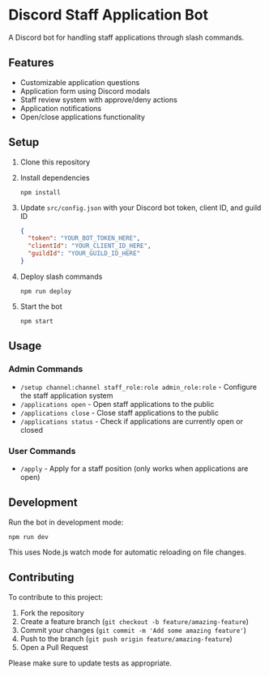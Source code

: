 # Discord Staff Application Bot

A Discord bot for handling staff applications through slash commands.

## Features

- Customizable application questions
- Application form using Discord modals
- Staff review system with approve/deny actions
- Application notifications
- Open/close applications functionality

## Setup

1. Clone this repository
2. Install dependencies
   ```
   npm install
   ```
3. Update `src/config.json` with your Discord bot token, client ID, and guild ID

   ```json
   {
     "token": "YOUR_BOT_TOKEN_HERE",
     "clientId": "YOUR_CLIENT_ID_HERE",
     "guildId": "YOUR_GUILD_ID_HERE"
   }
   ```

4. Deploy slash commands
   ```
   npm run deploy
   ```
5. Start the bot
   ```
   npm start
   ```

## Usage

### Admin Commands

- `/setup channel:channel staff_role:role admin_role:role` - Configure the staff application system
- `/applications open` - Open staff applications to the public
- `/applications close` - Close staff applications to the public
- `/applications status` - Check if applications are currently open or closed

### User Commands

- `/apply` - Apply for a staff position (only works when applications are open)

## Development

Run the bot in development mode:

```
npm run dev
```

This uses Node.js watch mode for automatic reloading on file changes. 

## Contributing

To contribute to this project:

1. Fork the repository
2. Create a feature branch (`git checkout -b feature/amazing-feature`)
3. Commit your changes (`git commit -m 'Add some amazing feature'`)
4. Push to the branch (`git push origin feature/amazing-feature`)
5. Open a Pull Request

Please make sure to update tests as appropriate. 